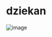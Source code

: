 # dziekan
![image](https://user-images.githubusercontent.com/92359546/138934586-b80495df-05b1-492f-97af-b0fa9f269270.png)
